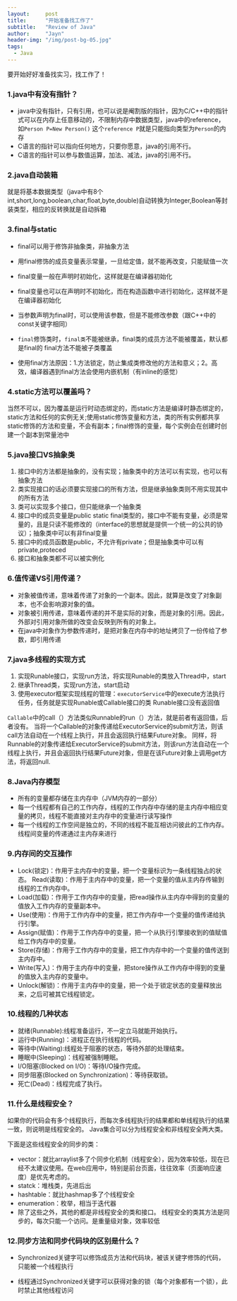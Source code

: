 ```yaml
---
layout:     post
title:      "开始准备找工作了"
subtitle:   "Review of Java"
author:     "Jayn"
header-img: "/img/post-bg-05.jpg"
tags:
  - Java
---
```


要开始好好准备找实习，找工作了！

### 1.java中有没有指针？
* java中没有指针，只有引用，也可以说是阉割版的指针，因为C/C++中的指针式可以在内存上任意移动的，不限制内存中数据类型，java中的reference，如`Person P=New Person()`
这个`reference P`就是只能指向类型为`Person`的内存
* C语言的指针可以指向任何地方，只要你愿意，java的引用不行。
* C语言的指针可以参与数值运算，加法、减法，java的引用不行。


### 2.java自动装箱
就是将基本数据类型（java中有8个int,short,long,boolean,char,float,byte,double)自动转换为Integer,Boolean等封装类型，相应的反转换就是自动拆箱

### 3.final与static
* final可以用于修饰非抽象类，非抽象方法

* 用final修饰的成员变量表示常量，一旦给定值，就不能再改变，只能赋值一次
* final变量一般在声明时初始化，这样就是在编译器初始化
* final变量也可以在声明时不初始化，而在构造函数中进行初始化，这样就不是在编译器初始化
* 当参数声明为final时，可以使用该参数，但是不能修改参数（跟C++中的const关键字相同）
* `final`修饰类时，`final类`不能被继承，final类的成员方法不能被覆盖，默认都是final的
final方法不能被子类覆盖
* 使用final方法原因：1.方法锁定，防止集成类修改他的方法和意义；2。高效，编译器遇到final方法会使用内嵌机制（有inline的感觉）

### 4.static方法可以覆盖吗？
当然不可以，因为覆盖是运行时动态绑定的，而static方法是编译时静态绑定的，static方法和任何的实例无关;使用static修饰变量和方法，类的所有实例都共享static修饰的方法和变量，不会有副本；final修饰的变量，每个实例会在创建时创建一个副本到常量池中

### 5.java接口VS抽象类
1. 接口中的方法都是抽象的，没有实现；抽象类中的方法可以有实现，也可以有抽象方法
2. 类实现接口的话必须要实现接口的所有方法，但是继承抽象类则不用实现其中的所有方法
3. 类可以实现多个接口，但只能继承一个抽象类
4. 接口中的成员变量是public static final类型的，接口中不能有变量，必须是常量的，且是只读不能修改的（interface的思想就是提供一个统一的公共的协议）；抽象类中可以有非final变量
5. 接口中的成员函数是public，不允许有private；但是抽象类中可以有private,proteced
6. 接口和抽象类都不可以被实例化

### 6.值传递VS引用传递？

* 对象被值传递，意味着传递了对象的一个副本。因此，就算是改变了对象副本，也不会影响源对象的值。
* 对象被引用传递，意味着传递的并不是实际的对象，而是对象的引用。因此，外部对引用对象所做的改变会反映到所有的对象上。
* 在java中对象作为参数传递时，是把对象在内存中的地址拷贝了一份传给了参数，即引用传递

### 7.java多线程的实现方式

1. 实现Runable接口，实现run方法，将实现Runable的类放入Thread中，start
2. 继承Thread类，实现run方法，start启动
3. 使用executor框架实现线程的管理：`executorService`中的execute方法执行任务，任务就是实现Runable或Callable接口的类
Runable接口没有返回值

`Callable`中的call（）方法类似Runnable的run（）方法，就是前者有返回值，后者没有。
当将一个Callable的对象传递给ExecutorService的submit方法，则该call方法自动在一个线程上执行，并且会返回执行结果Future对象。
同样，将Runnable的对象传递给ExecutorService的submit方法，则该run方法自动在一个线程上执行，并且会返回执行结果Future对象，但是在该Future对象上调用get方法，将返回null.


### 8.Java内存模型

* 所有的变量都存储在主内存中（JVM内存的一部分）
* 每一个线程都有自己的工作内存，线程的工作内存中存储的是主内存中相应变量的拷贝，线程不能直接对主内存中的变量进行读写操作
* 每一个线程的工作空间是独立的，不同的线程不能互相访问彼此的工作内存。线程间变量的传递通过主内存来进行

### 9.内存间的交互操作

* Lock(锁定)：作用于主内存中的变量，把一个变量标识为一条线程独占的状态。
Read(读取)：作用于主内存中的变量，把一个变量的值从主内存传输到线程的工作内存中。
* Load(加载)：作用于工作内存中的变量，把read操作从主内存中得到的变量的值放入工作内存的变量副本中。
* Use(使用)：作用于工作内存中的变量，把工作内存中一个变量的值传递给执行引擎。
* Assign(赋值)：作用于工作内存中的变量，把一个从执行引擎接收到的值赋值给工作内存中的变量。
* Store(存储)：作用于工作内存中的变量，把工作内存中的一个变量的值传送到主内存中。
* Write(写入)：作用于主内存中的变量，把store操作从工作内存中得到的变量的值放入主内存的变量中。
* Unlock(解锁)：作用于主内存中的变量，把一个处于锁定状态的变量释放出来，之后可被其它线程锁定。

### 10.线程的几种状态

* 就绪(Runnable):线程准备运行，不一定立马就能开始执行。
* 运行中(Running)：进程正在执行线程的代码。
* 等待中(Waiting):线程处于阻塞的状态，等待外部的处理结束。
* 睡眠中(Sleeping)：线程被强制睡眠。
* I/O阻塞(Blocked on I/O)：等待I/O操作完成。
* 同步阻塞(Blocked on Synchronization)：等待获取锁。
* 死亡(Dead)：线程完成了执行。
    
### 11.什么是线程安全？

如果你的代码会有多个线程执行，而每次多线程执行的结果都和单线程执行的结果一致，则说明是线程安全的。
Java集合可以分为线程安全和非线程安全两大类。

下面是这些线程安全的同步的类：

* vector：就比arraylist多了个同步化机制（线程安全），因为效率较低，现在已经不太建议使用。在web应用中，特别是前台页面，往往效率（页面响应速度）是优先考虑的。
* statck：堆栈类，先进后出
* hashtable：就比hashmap多了个线程安全
* enumeration：枚举，相当于迭代器
* 除了这些之外，其他的都是非线程安全的类和接口。
线程安全的类其方法是同步的，每次只能一个访问。是重量级对象，效率较低


### 12.同步方法和同步代码块的区别是什么？

* Synchronized关键字可以修饰成员方法和代码块，被该关键字修饰的代码，只能被一个线程执行

* 线程通过Synchronized关键字可以获得对象的锁（每个对象都有一个锁），此时禁止其他线程访问
